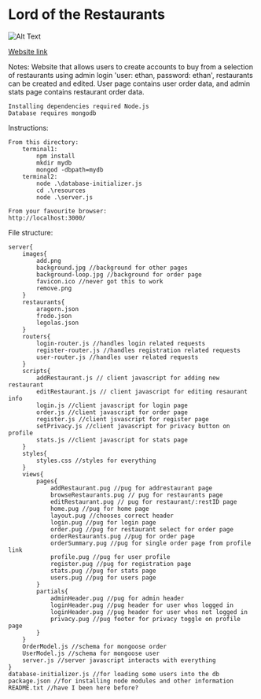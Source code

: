 # Lord of the Restaurants

![Alt Text](https://github.com/Ewashere0/Restaurant-Website/blob/main/screenshots/Screenshot%202022-02-09%20093408.png?raw=true)

[Website link](https://serene-plateau-76113.herokuapp.com)

Notes:
	Website that allows users to create accounts to buy from a selection of restaurants
	using admin login 'user: ethan, password: ethan', restaurants can be created and edited.
	User page contains user order data, and admin stats page contains restaurant order data.
	
	Installing dependencies required Node.js
	Database requires mongodb

Instructions:

	From this directory:
		terminal1:
			npm install
			mkdir mydb
			mongod -dbpath=mydb
		terminal2:
			node .\database-initializer.js
			cd .\resources
			node .\server.js

	From your favourite browser:
	http://localhost:3000/


File structure:

	server{
		images{
			add.png
			background.jpg //background for other pages
			background-loop.jpg //background for order page
			favicon.ico //never got this to work
			remove.png
		}
		restaurants{
			aragorn.json
			frodo.json
			legolas.json
		}
		routers{
			login-router.js //handles login related requests
			register-router.js //handles registration related requests
			user-router.js //handles user related requests
		}
		scripts{
			addRestaurant.js // client javascript for adding new restaurant
			editRestaurant.js // client javascript for editing resaurant info
			login.js //client javascript for login page
			order.js //client javascript for order page
			register.js //client jsvascript for register page
			setPrivacy.js //client javascript for privacy button on profile
			stats.js //client javascript for stats page
		}
		styles{
			styles.css //styles for everything
		}
		views{
			pages{
				addRestaurant.pug //pug for addrestaurant page
				browseRestaurants.pug // pug for restaurants page
				editRestaurant.pug // pug for restaurant/:restID page
				home.pug //pug for home page
				layout.pug //chooses correct header
				login.pug //pug for login page
				order.pug //pug for restaurant select for order page
				orderRestaurants.pug //pug for order page
				orderSummary.pug //pug for single order page from profile link
				profile.pug //pug for user profile
				register.pug //pug for registration page
				stats.pug //pug for stats page
				users.pug //pug for users page
			}
			partials{
				adminHeader.pug //pug for admin header
				loginHeader.pug //pug header for user whos logged in
				loginHeader.pug //pug header for user whos not logged in
				privacy.pug //pug footer for privacy toggle on profile page
			}
		}
		OrderModel.js //schema for mongoose order
		UserModel.js //schema for mongoose user
		server.js //server javascript interacts with everything
	}
	database-initializer.js //for loading some users into the db
	package.json //for installing node modules and other information
	README.txt //have I been here before?
			

